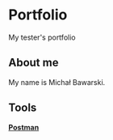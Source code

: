 # Portfolio
My tester's portfolio

## About me

My name is Michał Bawarski. 

## Tools

**[Postman](https://www.postman.com/)**
